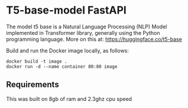 # T5-base-model FastAPI

The model t5 base is a Natural Language Processing (NLP) Model implemented in Transformer library, generally using the Python programming language. More on this at: https://huggingface.co/t5-base

Build and run the Docker image locally, as follows:

```
docker build -t image .
docker run -d --name container 80:80 image
```
## Requirements
This was built on 8gb of ram and 2.3ghz cpu speed